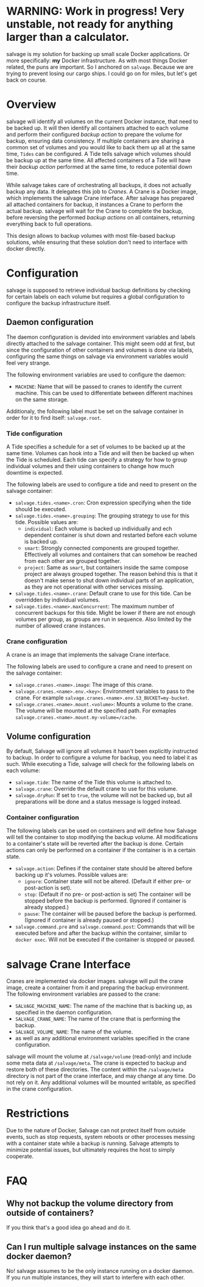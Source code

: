 # WARNING: Work in progress! Very unstable, not ready for anything larger than a calculator.

salvage is my solution for backing up small scale Docker applications.
Or more specifically: **my** Docker infrastructure.
As with most things Docker related, the puns are important.
So I anchored on `salvage`.
Because we are trying to prevent losing our cargo ships.
I could go on for miles, but let's get back on course.

# Overview

salvage will identify all volumes on the current Docker instance, that need to be backed up.
It will then identify all containers attached to each volume and perform their configured *backup action* to prepare the volume for backup, ensuring data consistency.
If multiple containers are sharing a common set of volumes and you would like to back them up all at the same time, `Tides` can be configured.
A Tide tells salvage which volumes should be backup up at the same time.
All affected containers of a Tide will have their *backup action* performed at the same time, to reduce potential down time.

While salvage takes care of orchestrating all backups, it does not actually backup any data.
It delegates this job to *Cranes*.
A Crane is a Docker image, which implements the salvage Crane interface.
After salvage has prepared all attached containers for backup, it instances a Crane to perform the actual backup.
salvage will wait for the Crane to complete the backup, before reversing the performed *backup actions* on all containers, returning everything back to full operations.

This design allows to backup volumes with most file-based backup solutions, while ensuring that these solution don't need to interface with docker directly.

# Configuration

salvage is supposed to retrieve individual backup definitions by checking for certain labels on each volume but requires a global configuration to configure the backup infrastructure itself.

## Daemon configuration

The daemon configuration is devided into environment variables and labels directly attached to the salvage container.
This might seem odd at first, but since the configuration of other containers and volumes is done via labels, configuring the same things on salvage via environment variables would feel very strange.

The following environment variables are used to configure the daemon:

* `MACHINE`: Name that will be passed to cranes to identify the current machine. This can be used to differentiate between different machines on the same storage.

Additionaly, the following label must be set on the salvage container in order for it to find itself: `salvage.root`.

### Tide configuration

A Tide specifies a schedule for a set of volumes to be backed up at the same time.
Volumes can hook into a Tide and will then be backed up when the Tide is scheduled.
Each tide can specify a strategy for how to group individual volumes and their using containers to change how much downtime is expected.

The following labels are used to configure a tide and need to present on the salvage container:

* `salvage.tides.<name>.cron`: Cron expression specifying when the tide should be executed.
* `salvage.tides.<name>.grouping`: The grouping strategy to use for this tide. Possible values are:
    * `individual`: Each volume is backed up individually and ech dependent container is shut down and restarted before each volume is backed up.
    * `smart`: Strongly connected components are grouped together. Effectively all volumes and containers that can somehow be reached from each other are grouped together.
    * `project`: Same as `smart`, but containers inside the same compose project are always grouped together. The reason behind this is that it doesn't make sense to shut down individual parts of an application, as they are not operational with other services missing.
* `salvage.tides.<name>.crane`: Default crane to use for this tide. Can be overridden by individual volumes.
* `salvage.tides.<name>.maxConcurrent`: The maximum number of concurrent backups for this tide. Might be lower if there are not enough volumes per group, as groups are run in sequence. Also limited by the number of allowed crane instances.

### Crane configuration

A crane is an image that implements the salvage Crane interface.

The following labels are used to configure a crane and need to present on the salvage container:

* `salvage.cranes.<name>.image`: The image of this crane.
* `salvage.cranes.<name>.env.<key>`: Environment variables to pass to the crane. For example `salvage.cranes.<name>.env.S3_BUCKET=my-bucket`.
* `salvage.cranes.<name>.mount.<volume>`: Mounts a volume to the crane. The volume will be mounted at the specified path. For exmaples `salvage.cranes.<name>.mount.my-volume=/cache`.

## Volume configuration

By default, Salvage will ignore all volumes it hasn't been explicitly instructed to backup.
In order to configure a volume for backup, you need to label it as such.
While executing a Tide, salvage will check for the following labels on each volume:

* `salvage.tide`: The name of the Tide this volume is attached to.
* `salvage.crane`: Override the default crane to use for this volume.
* `salvage.dryRun`: If set to `true`, the volume will not be backed up, but all preparations will be done and a status message is logged instead.

### Container configuration

The following labels can be used on containers and will define how Salvage will tell the container to stop modifying the backup volume.
All modifications to a container's state will be reverted after the backup is done.
Certain actions can only be performed on a container if the container is in a certain state.

* `salvage.action`: Defines if the container state should be altered before backing up it's volumes. Possible values are:
    * `ignore`: Container state will not be altered. (Default if either pre- or post-action is set).
    * `stop`: (Default if no pre- or post-action is set) The container will be stopped before the backup is performed. (Ignored if container is already stopped.)
    * `pause`: The container will be paused before the backup is performed. (Ignored if container is already paused or stopped.)
* `salvage.command.pre` and `salvage.command.post`: Commands that will be executed before and after the backup within the container, similar to `docker exec`. Will not be executed if the container is stopped or paused.

# salvage Crane Interface

Cranes are implemented via docker images.
salvage will pull the crane image, create a container from it and preparing the backup environment.
The following environment variables are passed to the crane:

* `SALVAGE_MACHINE_NAME`: The name of the machine that is backing up, as specified in the daemon configuration.
* `SALVAGE_CRANE_NAME`: The name of the crane that is performing the backup.
* `SALVAGE_VOLUME_NAME`: The name of the volume.
* as well as any additional environment variables specified in the crane configuration.

salvage will mount the volume at `/salvage/volume` (read-only) and include some meta data at `/salvage/meta`.
The crane is expected to backup and restore both of these directories.
The content within the `/salvage/meta` directory is not part of the crane interface, and may change at any time.
Do not rely on it.
Any additional volumes will be mounted writable, as specified in the crane configuration.

# Restrictions

Due to the nature of Docker, Salvage can not protect itself from outside events, such as stop requests, system reboots or other processes messing with a container state while a backup is running.
Salvage attempts to minimize potential issues, but ultimately requires the host to simply cooperate.

# FAQ

## Why not backup the volume directory from outside of containers?

If you think that's a good idea go ahead and do it.

## Can I run multiple salvage instances on the same docker daemon?

No! salvage assumes to be the only instance running on a docker daemon.
If you run multiple instances, they will start to interfere with each other.
